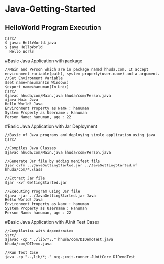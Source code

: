 # Java-Getting-Started
## HelloWorld Program Execution
~~~~~~~~
@src/
$ javac HelloWorld.java
$ java HelloWorld
  Hello World
~~~~~~~~ 
#Basic Java Application with package
~~~~
//Main and Person which are in package named hhuda.com. It accept environment variable(path), system property(user.name) and a argument.
//Set Environment Variable
$set name=hanuman(In Windows)
$export name=hanuman(In Unix) 
@src/
$javac hhuda/com/Main.java hhuda/com/Person.java
$java Main Java
Hello World! Java
Environment Property as Name : hanuman
System Property as Username : Hanuman
Person Name: hanuman, age : 22

~~~~~~~~

#Basic Java Application with Jar Deployment
~~~~
//Basic of Java programs and deploying simple application using java
@src/

//Compiles Java Classes
$javac hhuda/com/Main.java hhuda/com/Person.java

//Generate Jar file by adding menifest file
$jar cvfm ../JavaGettingStarted.jar ../JavaGettingStarted.mf hhuda/com/*.class

//Extract Jar file
$jar -xvf GettingStarted.jar

//Executing Program using Jar file
$java -jar ../JavaGettingStarted.jar Java
Hello World! Java
Environment Property as Name : hanuman
System Property as Username : Hanuman
Person Name: hanuman, age : 22

~~~~~~~~

#Basic Java Application with JUnit Test Cases
~~~~~~~~
//Compilation with dependencies
$src/
$javac -cp "../lib/*;." hhuda/com/DIDemoTest.java hhuda/com/DIDemo.java

//Run Test Case
java -cp "../lib/*;." org.junit.runner.JUnitCore DIDemoTest
~~~~~~~~